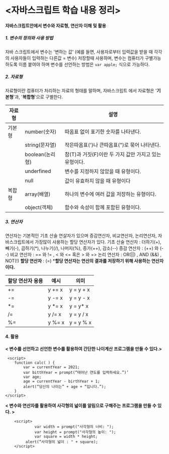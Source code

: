 # <자바스크립트 학습 내용 정리>

#### 자바스크립트안에서 변수와 자료형, 연산자 이해 및 활용

##### 1. 변수의 정의와 사용 방법
자바 스크립트에서 변수는 '변하는 값' (예를 들면, 사용자로부터 입력값을 받을 때 각각의 사용자들이 입력하는 다른값 = 변수) 저장할때 사용하며,
변수는 컴퓨터가 구별가능하도록 이름 붙여야 하며 변수를 선언하는 방법은
` var apple; ` 식으로 가능하다. 

                              
##### 2. 자료형
자료형이란 컴퓨터가 처리하는 자료의 형태를 말하며, 자바스크립트 에서 자료형은 '**기본형**'과, '**복합형**'으로 구별한다.

 <!-- Table --> 
 |자료형||설명|
 |--|--|--|
 |기본형|number(숫자)|따옴표 없이 표기한 숫자를 나타낸다.|
 |  |string(문자열)|작은따옴표(')나 큰따옴표(")로 묶어 나타낸다.
 |  |boolean(논리형)|참(T)과 거짓(F)이란 두 가지 값만 가지고 있는 유형이다.|
 |  |underfined| 변수를 지정하지 않았을 때 유형이다.|
 |  |null| 값이 유효하지 않을 때 유형이다
 |복합형|array(배열)|하나의 변수에 여러 값을 저장하는 유형이다.|
 |  |object(객체)|함수와 속성이 함께 포함된 유형이다.|

 ##### 3. 연산자
연산자는 기본적인 기초 산술 연살자가 있으며 증감연산자, 비교연산자, 논리연산자,
자바스크립트에서 가장많이 사용하는 할당 연산자가 있다.
기초 산술 연산자 : 더하기(+), 빼기(-), 곱하기(*), 나누기(/), 나머지(%), 증가(++), 감소(--)
증감 연산자 : (++) 와 (--)
비교 연산자 : == 와 != , < 와 <= 혹은 > 와 =>
논리 연산자 : OR(||) , AND (&&) , NOT(!)
**할당 연산자** : (=)
***할당 연산자는 연산의 결과를 저장하기 위해 사용하는 연산자이다.**
<!-- table -->
|할당 연산자 응용|예시|의미|
|--|--|--|
|+=|y += x| y = y + x|
|-=|y -= x|y = y - x|
|*=|y *= x|y = y* x|
|/=|y /= x|y = y / x|
|%=|y %= x|y = y % x|


#### 4. 활용
**< 변수를 선언하고 선언한 변수를 활용하여 간단한 나이계산 프로그램을 만들 수 있다.>**

```
 <script>
	function calc( ) {
		var = currentYear = 2021;
		var bitthYear = prompt(“태어난 연도를 입력하세요.”)’
		var age;
		age = currentYear - birthYear + 1;
		alert(“당신의 나이는” + age + “입니다.”);
	}
</script>
```



**< 변수와 연산자를 활용하여 사각형의 넓이를 알림으로 구해주는 프로그램을 만들 수 있다. >**

 ```   
     <script>
        	  var width = prompt("사각형의 너비: ");
        	  var height = prompt("사각형의 높이: ");
    		  var square = width * height;
   	  	  alert(“사각형의 넓이 : " + square);
     </script>
 ```   





 




